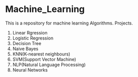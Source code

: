 # Machine_Learning

This is a repository for machine learning Algorithms.
Projects.
1. Linear Rgression
2. Logistic Regression
3. Decision Tree
4. Naive Bayes
5. KNN(K-nearest neighbours)
6. SVM(Support Vector Machine)
7. NLP(Natural Language Processing)
8. Neural Networks
